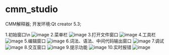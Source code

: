 # cmm_studio
CMM解释器; 开发环境:Qt creator 5.3;

1.初始窗口\n
![image](http://github.com/optcaelum/cmm_studio/raw/master/images/1.png)
2.菜单栏
![image](http://github.com/optcaelum/cmm_studio/raw/master/images/2.png)
3.打开文件窗口
![image](http://github.com/optcaelum/cmm_studio/raw/master/images/3.png)
4.工具栏
![image](http://github.com/optcaelum/cmm_studio/raw/master/images/4.png)
5.编辑窗口
![image](http://github.com/optcaelum/cmm_studio/raw/master/images/5.png)
6.词法、语法、中间代码输出窗口
![image](http://github.com/optcaelum/cmm_studio/raw/master/images/6.png)
7.调试
![image](http://github.com/optcaelum/cmm_studio/raw/master/images/7.png)
8.交互窗口
![image](http://github.com/optcaelum/cmm_studio/raw/master/images/8.png)
9.提示功能
![image](http://github.com/optcaelum/cmm_studio/raw/master/images/9.png)
10.实时报错
![image](http://github.com/optcaelum/cmm_studio/raw/master/images/10.png)
